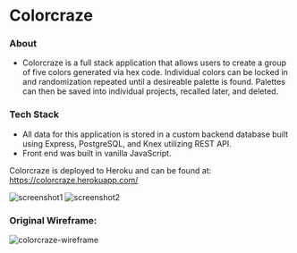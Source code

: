 # **Colorcraze**

### About
* Colorcraze is a full stack application that allows users to create a group of five colors generated via hex code. Individual colors can be locked in and randomization repeated until a desireable palette is found. Palettes can then be saved into individual projects, recalled later, and deleted.

### Tech Stack
* All data for this application is stored in a custom backend database built using Express, PostgreSQL, and Knex utilizing REST API.
* Front end was built in vanilla JavaScript.

Colorcraze is deployed to Heroku and can be found at: https://colorcraze.herokuapp.com/

![screenshot1](https://user-images.githubusercontent.com/39889553/51806750-245cff00-223b-11e9-86ca-d8573331def7.png)
![screenshot2](https://user-images.githubusercontent.com/39889553/51806751-26bf5900-223b-11e9-9911-ffa06b146904.png)

### Original Wireframe:

![colorcraze-wireframe](https://user-images.githubusercontent.com/39889553/51806779-68500400-223b-11e9-84fa-8cc133bf3e37.png)









